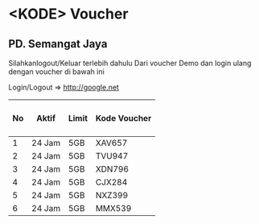 <h1><span class="blue">&lt;</span>KODE<span class="blue">&gt;</span> <span class="yellow">Voucher</pan></h1>
<h2>PD. Semangat Jaya</a></h2>


Silahkanlogout/Keluar terlebih dahulu Dari voucher Demo dan login ulang dengan voucher di bawah ini

Login/Logout => http://google.net

<table class="container">
	<thead>
		<tr>
			<th><h4>No</h4></th>
			<th><h4>Aktif</h4></th>
			<th><h4>Limit</h4></th>
			<th><h4>Kode Voucher</h4></th>
		</tr>
	</thead>
	<tbody>
		<tr>
			<td>1</td>
			<td>24 Jam</td>
			<td>5GB</td>
			<td>XAV657</td>
		</tr>
		<tr>
			<td>2</td>
			<td>24 Jam</td>
			<td>5GB</td>
			<td>TVU947</td>
		</tr>
		<tr>
			<td>3</td>
			<td>24 Jam</td>
			<td>5GB</td>
			<td>XDN796</td>
		</tr>
    <tr>
			<td>4</td>
			<td>24 Jam</td>
			<td>5GB</td>
			<td>CJX284</td>
		</tr>
    <tr>
			<td>5</td>
			<td>24 Jam</td>
			<td>5GB</td>
			<td>NXZ399</td>
		</tr>
    <tr>
			<td>6</td>
			<td>24 Jam</td>
			<td>5GB</td>
			<td>MMX539</td>
		</tr>
	</tbody>
</table>
